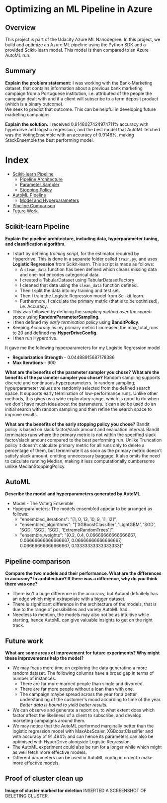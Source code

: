 # Optimizing an ML Pipeline in Azure

## Overview
This project is part of the Udacity Azure ML Nanodegree.
In this project, we build and optimize an Azure ML pipeline using the Python SDK and a provided Scikit-learn model.
This model is then compared to an Azure AutoML run.

## Summary
**Explain the problem statement:**
I was working with the Bank-Marketing dataset, that contains information about a previous bank marketing campaign from a Portuguese institution, i.e. attributed of the people the campaign dealt with and if a client will subscribe to a term deposit product (which is a binary outcome). <br/>
We seek to predict that outcome. This can be helpful in developing future marketing campaigns.

**Explain the solution:**
I received 0.9148027424974711% accuracy with hyperdrive and logistic regression, and the best model that AutoML fetched was the 
VotingEnsemble with an accuracy of 0.9148%, making StackEnsemble the best performing model. 

# Index
 * [Scikit-learn Pipeline](#scikit)
     * [Pipeline Architecture](#scikit-pipeline)
     * [Parameter Sampler](#scikit-psampler)
     * [Stopping Policy](#scikit-stopping)
 * [AutoML Pipeline](#automl)
     * [Model and Hyperparameters](#automl-model)
 * [Pipeline Comparison](#pipeline-comparison)
 * [Future Work](#future-work)
 
## Scikit-learn Pipeline <a name="scikit"></a>
**Explain the pipeline architecture, including data, hyperparameter tuning, and classification algorithm.** <a name="scikit-pipeline"></a>

* I start by defining *training script*, for the estimator required by Hyperdrive. This is done in a separate folder called `train.py`, and uses **Logistic Regression** from Scikit-learn. This script is made as follows:
    * A `clean_data` function has been defined which cleans missing data and one-hot encodes categorical data.
    * I created a TabularDataset using TabularDatasetFactory
    * I cleaned that data using the `clean_data` function defined.
    * Then I split the data into my training and test set.
    * Then I train the Logistic Regression model from Sci-kit learn.
    * Furthermore, I calculate the primary metric (that is to be optimised), i.e. Accuracy.
* This was followed by defining the *sampling method over the search space* using **RandomParameterSampling**.
* I then defined my *early termination policy* using **BanditPolicy**.
* Keeping *Accuracy* as my primary metric I increased the max_total_runs to 20 and defined my **HyperDriveConfig**.
* I then run Hyperdrive.

It gave me the following hyperparameters for my Logistic Regression model
* **Regularization Strength** - 0.04488915687178386
* **Max Iterations** - 900

**What are the benefits of the parameter sampler you chose?**
**What are the benefits of the parameter sampler you chose?** <a name="scikit-psampler"></a>
Random sampling supports discrete and continuous hyperparameters. In random sampling, hyperparameter values are randomly selected from the defined search space. It supports early termination of low-performance runs. Unlike other methods, this gives us a wide exploratory range, which is good to do when we don't have much idea about the parameters. It can also be used do an initial search with random sampling and then refine the search space to improve results.


**What are the benefits of the early stopping policy you chose?** <a name="scikit-stopping"></a>
Bandit policy is based on slack factor/slack amount and evaluation interval. Bandit terminates runs where the primary metric is not within the specified slack factor/slack amount compared to the best performing run.
Unlike Truncation policy it doesn't calculate primary metric for all runs only to delete a percentage of them, but termminate it as soon as the primary metric doesn't satisfy slack amount, omitting unnecessary baggage.
It also omits the need to calculate running Median, making it less computationally cumbersome unlike MedianStoppingPolicy.

## AutoML <a name="automl"></a>
**Describe the model and hyperparameters generated by AutoML.** <a name="automl-model"></a>
* Model - The Voting Ensemble
* Hyperparameters: The models ensembled appear to be arranged as follows:
    * "ensembled_iterations": "[1, 0, 13, 10, 9, 11, 12]",
    * "ensembled_algorithms": "['XGBoostClassifier', 'LightGBM', 'SGD', 'SGD', 'SGD', 'SGD', 'ExtremeRandomTrees']",
    * "ensemble_weights": "[0.2, 0.4, 0.06666666666666667, 0.06666666666666667, 0.06666666666666667, 0.06666666666666667, 0.13333333333333333]"

## Pipeline comparison <a name="pipeline-comparison"></a>
**Compare the two models and their performance. What are the differences in accuracy? In architecture? If there was a difference, why do you think there was one?**
* There isn't a huge difference in the accuracy, but Automl definitely has an edge which might extrapolate with a bigger dataset.
* There is significant difference in the architecture of the models, that is due to the range of possibilities and variety AutoML had. 
* Needless to mention, the models may also not be as intuitive while starting, hence AutoML can give valuable insights to get on the right track.

## Future work <a name="future-work"></a>
**What are some areas of improvement for future experiments? Why might these improvements help the model?**
* We may focus more time on exploring the data generating a more random dataset. The following columns have a broad gap in terms of number of instances:
    * There are far more married people than single and divorced.
    * There are far more people without a loan than with one.
    * The campaign maybe spread across the year for a better understanding of the customer's mood according to time of the year.
*Better data is bound to yield better results.*
* We can observe and generate a report on, to what extent does which factor affect the likeliness of a client to subscribe, and develop marketing campaigns around them.
* We may notice that the AutoML performed marginally better than the logistic regression model with MaxAbsScaler, XGBoostClassifier and with accuracy of 91.494% and can hence its parameters can also be optimised with HyperDrive alongside Logistic Regression.
* The AutoML experiment could also be run for a longer while which might as well fetch more effective models.
* Different parameters can be used in AutoML config in order to make more effective models.

## Proof of cluster clean up
**Image of cluster marked for deletion**
INSERTED A SCREENSHOT OF DELETING CLUSTER.
